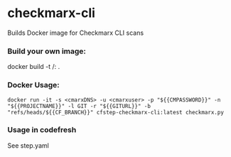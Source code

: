 # checkmarx-cli

Builds Docker image for Checkmarx CLI scans

### Build your own image:

 docker build -t <org>/<repo>:<tag> .


### Docker Usage:

 `docker run -it -s <cmarxDNS> -u <cmarxuser> -p "${{CMPASSWORD}}" -n "${{PROJECTNAME}}" -l GIT -r "${{GITURL}}" -b "refs/heads/${{CF_BRANCH}}" cfstep-checkmarx-cli:latest checkmarx.py`


### Usage in codefresh

See step.yaml
